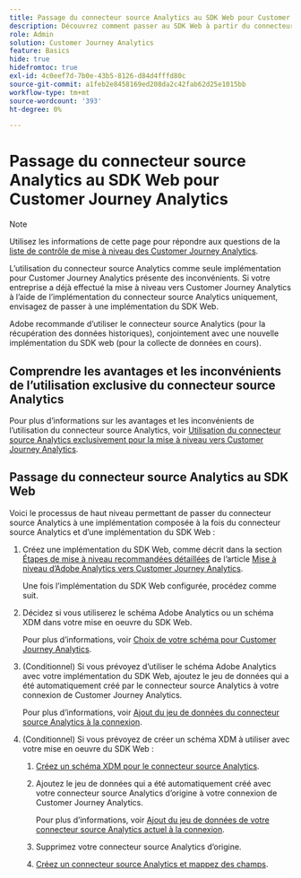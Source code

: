 ```yaml
---
title: Passage du connecteur source Analytics au SDK Web pour Customer Journey Analytics
description: Découvrez comment passer au SDK Web à partir du connecteur source Analytics lors de la mise à niveau vers Customer Journey Analytics
role: Admin
solution: Customer Journey Analytics
feature: Basics
hide: true
hidefromtoc: true
exl-id: 4c0eef7d-7b0e-43b5-8126-d84d4fffd80c
source-git-commit: a1feb2e8458169ed208da2c42fab62d25e1015bb
workflow-type: tm+mt
source-wordcount: '393'
ht-degree: 0%

---
```


# Passage du connecteur source Analytics au SDK Web pour Customer Journey Analytics

>[!NOTE]
> 
>Utilisez les informations de cette page pour répondre aux questions de la [liste de contrôle de mise à niveau des Customer Journey Analytics](https://gigazelle.github.io/cja-ttv/).

L’utilisation du connecteur source Analytics comme seule implémentation pour Customer Journey Analytics présente des inconvénients. Si votre entreprise a déjà effectué la mise à niveau vers Customer Journey Analytics à l’aide de l’implémentation du connecteur source Analytics uniquement, envisagez de passer à une implémentation du SDK Web.

Adobe recommande d’utiliser le connecteur source Analytics (pour la récupération des données historiques), conjointement avec une nouvelle implémentation du SDK web (pour la collecte de données en cours).

## Comprendre les avantages et les inconvénients de l’utilisation exclusive du connecteur source Analytics

Pour plus d’informations sur les avantages et les inconvénients de l’utilisation du connecteur source Analytics, voir [Utilisation du connecteur source Analytics exclusivement pour la mise à niveau vers Customer Journey Analytics](/help/getting-started/cja-upgrade/cja-upgrade-source-connector-exclusively.md).

## Passage du connecteur source Analytics au SDK Web

Voici le processus de haut niveau permettant de passer du connecteur source Analytics à une implémentation composée à la fois du connecteur source Analytics et d’une implémentation du SDK Web :

1. Créez une implémentation du SDK Web, comme décrit dans la section [Étapes de mise à niveau recommandées détaillées](/help/getting-started/cja-upgrade/cja-upgrade-recommendations.md#detailed-recommended-upgrade-steps) de l’article [Mise à niveau d’Adobe Analytics vers Customer Journey Analytics](/help/getting-started/cja-upgrade/cja-upgrade-recommendations.md).

   Une fois l’implémentation du SDK Web configurée, procédez comme suit.

1. Décidez si vous utiliserez le schéma Adobe Analytics ou un schéma XDM dans votre mise en oeuvre du SDK Web.

   Pour plus d’informations, voir [Choix de votre schéma pour Customer Journey Analytics](/help/getting-started/cja-upgrade/cja-upgrade-schema-existing.md).

1. (Conditionnel) Si vous prévoyez d’utiliser le schéma Adobe Analytics avec votre implémentation du SDK Web, ajoutez le jeu de données qui a été automatiquement créé par le connecteur source Analytics à votre connexion de Customer Journey Analytics.

   Pour plus d’informations, voir [Ajout du jeu de données du connecteur source Analytics à la connexion](/help/getting-started/cja-upgrade/cja-upgrade-source-connector-dataset.md).

1. (Conditionnel) Si vous prévoyez de créer un schéma XDM à utiliser avec votre mise en oeuvre du SDK Web :

   1. [Créez un schéma XDM pour le connecteur source Analytics](/help/getting-started/cja-upgrade/cja-upgrade-source-connector-schema.md).

   1. Ajoutez le jeu de données qui a été automatiquement créé avec votre connecteur source Analytics d’origine à votre connexion de Customer Journey Analytics.

      Pour plus d’informations, voir [Ajout du jeu de données de votre connecteur source Analytics actuel à la connexion](/help/getting-started/cja-upgrade/cja-upgrade-source-connector-dataset.md).

   1. Supprimez votre connecteur source Analytics d’origine. <!-- need to add steps somewhere about how to do this -->

   1. [Créez un connecteur source Analytics et mappez des champs](/help/getting-started/cja-upgrade/cja-upgrade-source-connector.md).
